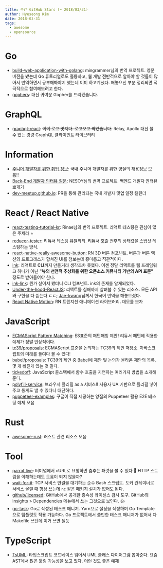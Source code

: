 ```yaml
---
title: 주간 GitHub Stars (~ 2018/03/31)
author: Hyeseong Kim
date: 2018-03-31
tags:
  - awesome
  - opensource
---
```


# Go
- [build-web-application-with-golang](https://github.com/mingrammer/build-web-application-with-golang): mingrammer님의 번역 프로젝트. 영문 버전을 봤는데 Go 튜토리얼로도 훌륭하고, 웹 개발 전반적으로 알아야 할 것들이 많아서 번역하면서 공부해봐야지 했는데 이미 하고계셨다. 해놓으신 부분 정리되면 적극적으로 참여해보려고 한다.
- [gophers](https://github.com/ashleymcnamara/gophers): 대신 귀여운 Gopher를 드리겠습니다.

# GraphQL
- [graphql-react](https://github.com/jaydenseric/graphql-react): ~~이야 로고 멋지다. 로고보고 찍었습니다.~~ Relay, Apollo 대신 쓸 수 있는 경량 GraphQL 클라이언트 라이브러리

# Information
- [주니어 개발자를 위한 취업 정보](https://github.com/jojoldu/junior-recruit-scheduler): 국내 주니어 개발자를 위한 양질의 채용정보 모음!!
- [Back-End 개발자 인터뷰 질문](https://github.com/NESOY/Back-end-Developer-Interview-Questions): NESOY님의 번역 프로젝트. 백엔드 개발자 인터뷰 뽀개기
- [dev-meetup.github.io](https://github.com/dev-meetup/dev-meetup.github.io): PR을 통해 관리되는 국내 개발자 밋업 일정 캘린더

# React / React Native
- [react-testing-tutorial-kr](https://github.com/emaren84/react-testing-tutorial-kr): Rinae님의 번역 프로젝트. 리액트 테스팅은 관심이 많은 주제라 :star:
- [reducer-tester](https://github.com/akameco/reducer-tester): 리듀서 테스팅 유틸리티. 리듀서 호출 전후의 상태값을 스냅샷 테스팅하는 방식.
- [react-native-really-awesome-button](https://github.com/rcaferati/react-native-really-awesome-button): RN 3D 버튼 컴포넌트. 버튼과 버튼 액션의 프로그레스가 합쳐진 UI를 첨보는데 흥미롭고 직관적이다.
- [ink](https://github.com/vadimdemedes/ink): 리액트로 **CLI**까지 만들거라 생각조차 못했다. 이젠 정말 리액트를 웹 프레임워크 하나가 아닌 **"뷰의 선언적 추상화를 위한 오픈소스 커뮤니티 기반의 API 표준"** 정도로 받아들여야 한다.
- [ink-link](https://github.com/sindresorhus/ink-link): 뭔가 싶어서 봤더니 CLI 컴포넌트. ink의 존재를 알게되었다.
- [Under-the-hood-ReactJS](https://github.com/Bogdan-Lyashenko/Under-the-hood-ReactJS): 리액트를 심해까지 살펴볼 수 있는 리소스. 모든 API와 구현을 다 뜯는다 ㄷㄷ; [Jae-kwang](https://github.com/Jae-kwang)님께서 한국어 번역을 해놓으셨다.
- [React Native Motion](https://github.com/xotahal/react-native-motion): RN 트랜지션 애니메이션 라이브러리. 데모를 보자

# JavaScript
- [ECMAScript Pattern Matching](https://github.com/tc39/proposal-pattern-matching): ES표준의 패턴매칭 제안! 리듀서 패턴에 적용한 예제가 정말 인상적이다.
- [tc39/proposals](https://github.com/tc39/proposals): ECMAScript 표준을 논의하는 TC39의 제안 저장소. 자바스크립트의 미래를 들여다 볼 수 있다!
- [babel/proposals](https://github.com/babel/proposals): TC39의 제안 중 Babel에 제안 및 논의가 올라온 제안의 목록. 몇 개 빠진게 있는 것 같다.
- [tickedoff](https://github.com/jamiebuilds/tickedoff): JavaScript 콜스택에서 함수 호출을 지연하는 여러가지 방법을 소개해준다.
- [polyfill-service](https://github.com/Financial-Times/polyfill-service): 브라우저 폴리필 as a 서비스!! 사용자 UA 기반으로 폴리필 넣어주고 통계도 낼 수 있다니 대단하다.
- [puppeteer-examples](https://github.com/GoogleChromeLabs/puppeteer-examples): 구글이 직접 제공하는 양질의 Puppeteer 활용 E2E 테스팅 예제 모음

# Rust
- [awesome-rust](https://github.com/rust-unofficial/awesome-rust): 러스트 관련 리소스 모음

# Tool
- [parrot.live](https://github.com/hugomd/parrot.live): 터미널에서 cURL로 요청하면 춤추는 패럿을 볼 수 있다 :parrot: HTTP 스트림을 이해하는데도 도움이 되지 않을까?
- [wait-for-it](https://github.com/vishnubob/wait-for-it): TCP 서비스 연결을 대기하는 순수 Bash 스크립트. 도커 컨테이너로 서비스 올릴 때 항상 쓰는데 `nc` 같은 패키지 설치가 없어도 된다.
- [github/licensed](https://github.com/github/licensed): GitHub에서 공개한 종속성 라이센스 검사 도구. GitHub의 Insights > Dependencies 메뉴에서 쓰는 그것으로 보인다. :+1:
- [go-task](https://github.com/go-task/task): Go로 작성된 태스크 매니져. Yarn으로 설정을 작성하며 Go Template으로 템플릿도 적용 가능하다. Go 프로젝트에서 쓸만한 태스크 매니져가 없어서 다 Makefile 쓰던데 이거 쓰면 될듯

# TypeScript
- [TsUML](https://github.com/remojansen/TsUML): 타입스크립트 코드베이스 읽어서 UML 클래스 다이어그램 뽑아준다. 요즘 AST에서 많은 툴링 가능성을 보고 있다. 이런 것도 좋은 예제
